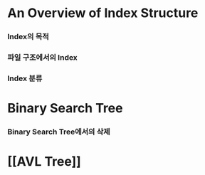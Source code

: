 # An Overview of Index Structure

### Index의 목적

### 파일 구조에서의 Index

### Index 분류

# Binary Search Tree

### Binary Search Tree에서의 삭제

# [[AVL Tree]]

